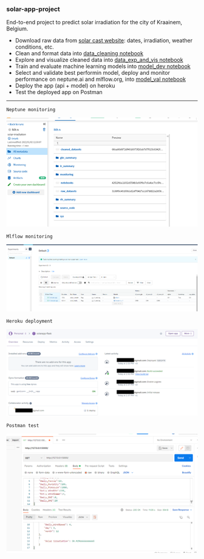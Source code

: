 ### solar-app-project
End-to-end project to predict solar irradiation for the city of Kraainem, Belgium.

- Download raw data from [solar cast website](https://solcast.com/): dates, irradiation, weather conditions, etc.
- Clean and format data into [data_cleaning notebook](notebooks/data_cleaning_sr.ipynb)
- Explore and visualize cleaned data into [data_exp_and_vis notebook](notebooks/data_exp_and_vis_sr.ipynb)
- Train and evaluate machine learning models into [model_dev notebook](notebooks/model_dev_sr.ipynb)
- Select and validate best performin model, deploy and monitor performance on neptune.ai and mlflow.org, into [model_val notebook](notebooks/model_val_sr.ipynb)
- Deploy the app (api + model) on heroku
- Test the deployed app on Postman

____________
```
Neptune monitoring
```
![screenshot_neptune_monitor](screenshots/experiment_neptune_metadata.PNG)


```
Mlflow monitoring
```
![screenshot_mlflow_monitor](screenshots/experiment_mlfflow_metadata.PNG)


```
Heroku deployment
```
![screenshot_heroku_deploy](screenshots/solarapp_heroku_deploy.PNG)


```
Postman test
```
![screenshot_postman_test](screenshots/solarapp_local_test_postman.PNG)
